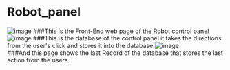 # Robot_panel
![image](https://github.com/Reema-jehad/Robot_Direction/assets/118291582/05044c5d-dfbd-4024-b580-81be460da1f8)
###This is the Front-End web page of the Robot control panel
![image](https://github.com/Reema-jehad/Robot_Direction/assets/118291582/509e6637-5e60-4595-b0f4-91f11ec02f05)
###This is the database of the control panel it takes the directions from the user's click and stores it into the database
![image](https://github.com/Reema-jehad/Robot_Direction/assets/118291582/0a6520f6-815d-481f-9f6d-1239ed8f029a)
<br>###And this page shows the last Record of the database that stores the last action from the users 
